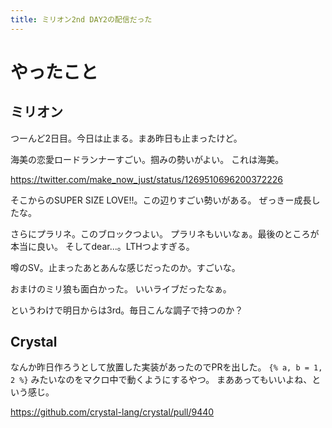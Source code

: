 ```yaml
---
title: ミリオン2nd DAY2の配信だった
---
```


# やったこと

## ミリオン

つーんど2日目。今日は止まる。まあ昨日も止まったけど。

海美の恋愛ロードランナーすごい。掴みの勢いがよい。
これは海美。

<https://twitter.com/make_now_just/status/1269510696200372226>

そこからのSUPER SIZE LOVE!!。この辺りすごい勢いがある。
ぜっきー成長したな。

さらにプラリネ。このブロックつよい。
プラリネもいいなぁ。最後のところが本当に良い。
そしてdear...。LTHつよすぎる。

噂のSV。止まったあとあんな感じだったのか。すごいな。

おまけのミリ狼も面白かった。
いいライブだったなぁ。

というわけで明日からは3rd。毎日こんな調子で持つのか？

## Crystal

なんか昨日作ろうとして放置した実装があったのでPRを出した。
`{% a, b = 1, 2 %}` みたいなのをマクロ中で動くようにするやつ。
まああってもいいよね、という感じ。

<https://github.com/crystal-lang/crystal/pull/9440>

